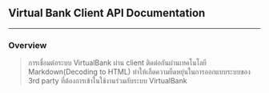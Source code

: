 ## Virtual Bank Client API Documentation
---

### Overview
> การเชื่อมต่อระบบ VirtualBank ผ่าน client ติดต่อกันผ่านเทคโนโลยี Markdown(Decoding to HTML) ทำให้เกืดความยืดหยุ่นในการออกแบบระบบของ 3rd party ที่ต้องการเข้าในใช้งานร่วมกับระบบ VirtualBank